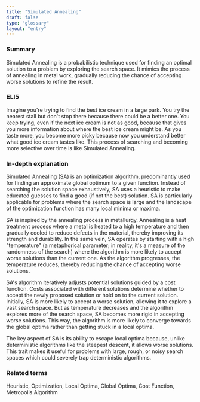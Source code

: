 ```yaml
---
title: "Simulated Annealing"
draft: false
type: "glossary"
layout: "entry"
---
```


### Summary
Simulated Annealing is a probabilistic technique used for finding an optimal solution to a problem by exploring the search space. It mimics the process of annealing in metal work, gradually reducing the chance of accepting worse solutions to refine the result.

### ELI5
Imagine you're trying to find the best ice cream in a large park. You try the nearest stall but don't stop there because there could be a better one. You keep trying, even if the next ice cream is not as good, because that gives you more information about where the best ice cream might be. As you taste more, you become more picky because now you understand better what good ice cream tastes like. This process of searching and becoming more selective over time is like Simulated Annealing.

### In-depth explanation
Simulated Annealing (SA) is an optimization algorithm, predominantly used for finding an approximate global optimum to a given function. Instead of searching the solution space exhaustively, SA uses a heuristic to make educated guesses to find a good (if not the best) solution. SA is particularly applicable for problems where the search space is large and the landscape of the optimization function has many local minima or maxima.

SA is inspired by the annealing process in metallurgy. Annealing is a heat treatment process where a metal is heated to a high temperature and then gradually cooled to reduce defects in the material, thereby improving its strength and durability. In the same vein, SA operates by starting with a high "temperature" (a metaphorical parameter; in reality, it's a measure of the randomness of the search) where the algorithm is more likely to accept worse solutions than the current one. As the algorithm progresses, the temperature reduces, thereby reducing the chance of accepting worse solutions. 

SA's algorithm iteratively adjusts potential solutions guided by a cost function. Costs associated with different solutions determine whether to accept the newly proposed solution or hold on to the current solution. Initially, SA is more likely to accept a worse solution, allowing it to explore a vast search space. But as temperature decreases and the algorithm explores more of the search space, SA becomes more rigid in accepting worse solutions. This way, the algorithm is more likely to converge towards the global optima rather than getting stuck in a local optima.

The key aspect of SA is its ability to escape local optima because, unlike deterministic algorithms like the steepest descent, it allows worse solutions. This trait makes it useful for problems with large, rough, or noisy search spaces which could severely trap deterministic algorithms.

### Related terms
Heuristic, Optimization, Local Optima, Global Optima, Cost Function, Metropolis Algorithm

